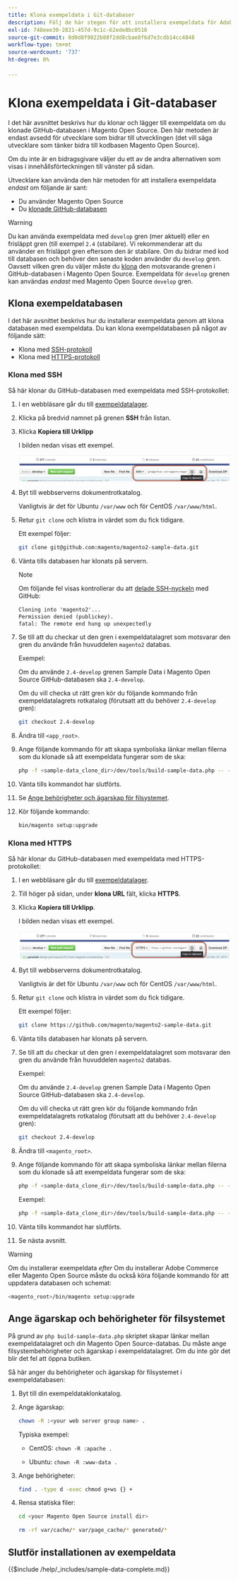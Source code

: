 ```yaml
---
title: Klona exempeldata i Git-databaser
description: Följ de här stegen för att installera exempeldata för Adobe Commerce genom att klona Git-databaser.
exl-id: 748eee30-2821-457d-9c1c-62ede8bc0510
source-git-commit: 8d0d8f9822b88f2dd8cbae8f6d7e3cdb14cc4848
workflow-type: tm+mt
source-wordcount: '737'
ht-degree: 0%

---
```


# Klona exempeldata i Git-databaser

I det här avsnittet beskrivs hur du klonar och lägger till exempeldata om du klonade GitHub-databasen i Magento Open Source. Den här metoden är endast avsedd för utvecklare som bidrar till utvecklingen (det vill säga utvecklare som tänker bidra till kodbasen Magento Open Source).

Om du inte är en bidragsgivare väljer du ett av de andra alternativen som visas i innehållsförteckningen till vänster på sidan.

Utvecklare kan använda den här metoden för att installera exempeldata *endast* om följande är sant:

* Du använder Magento Open Source
* Du [klonade GitHub-databasen](https://developer.adobe.com/commerce/contributor/guides/install/clone-repository/)

>[!WARNING]
>
>Du kan använda exempeldata med `develop` gren (mer aktuell) eller en frisläppt gren (till exempel `2.4` (stabilare). Vi rekommenderar att du använder en frisläppt gren eftersom den är stabilare. Om du bidrar med kod till databasen och behöver den senaste koden använder du `develop` gren. Oavsett vilken gren du väljer måste du [klona](https://developer.adobe.com/commerce/contributor/guides/install/clone-repository/) den motsvarande grenen i GitHub-databasen i Magento Open Source. Exempeldata för `develop` grenen kan användas *endast* med Magento Open Source `develop` gren.

## Klona exempeldatabasen

I det här avsnittet beskrivs hur du installerar exempeldata genom att klona databasen med exempeldata. Du kan klona exempeldatabasen på något av följande sätt:

* Klona med [SSH-protokoll](#clone-with-ssh)
* Klona med [HTTPS-protokoll](#clone-with-https)

### Klona med SSH

Så här klonar du GitHub-databasen med exempeldata med SSH-protokollet:

1. I en webbläsare går du till [exempeldatalager](https://github.com/magento/magento2-sample-data).
1. Klicka på bredvid namnet på grenen **SSH** från listan.
1. Klicka **Kopiera till Urklipp**

   I bilden nedan visas ett exempel.

   ![Klona GitHub-databasen med SSH](../../assets/installation/install_mage2_clone-ssh.png)

1. Byt till webbserverns dokumentrotkatalog.

   Vanligtvis är det för Ubuntu `/var/www` och för CentOS `/var/www/html`.

1. Retur `git clone` och klistra in värdet som du fick tidigare.

   Ett exempel följer:

   ```bash
   git clone git@github.com:magento/magento2-sample-data.git
   ```

1. Vänta tills databasen har klonats på servern.

   >[!NOTE]
   >
   >Om följande fel visas kontrollerar du att [delade SSH-nyckeln](https://docs.github.com/articles/generating-ssh-keys/) med GitHub:<br>

   ```terminal
   Cloning into 'magento2'...
   Permission denied (publickey).
   fatal: The remote end hung up unexpectedly
   ```

1. Se till att du checkar ut den gren i exempeldatalagret som motsvarar den gren du använde från huvuddelen `magento2` databas.

   Exempel:

   Om du använde `2.4-develop` grenen Sample Data i Magento Open Source GitHub-databasen ska `2.4-develop`.

   Om du vill checka ut rätt gren kör du följande kommando från exempeldatalagrets rotkatalog (förutsatt att du behöver `2.4-develop` gren):

   ```bash
   git checkout 2.4-develop
   ```

1. Ändra till `<app_root>`.
1. Ange följande kommando för att skapa symboliska länkar mellan filerna som du klonade så att exempeldata fungerar som de ska:

   ```bash
   php -f <sample-data_clone_dir>/dev/tools/build-sample-data.php -- --ce-source="<path_to_your_magento_instance>"
   ```

1. Vänta tills kommandot har slutförts.

1. Se [Ange behörigheter och ägarskap för filsystemet](#set-file-system-ownership-and-permissions).

1. Kör följande kommando:

   ```bash
   bin/magento setup:upgrade
   ```

### Klona med HTTPS

Så här klonar du GitHub-databasen med exempeldata med HTTPS-protokollet:

1. I en webbläsare går du till [exempeldatalager](https://github.com/magento/magento2-sample-data).
1. Till höger på sidan, under **klona URL** fält, klicka **HTTPS**.
1. Klicka **Kopiera till Urklipp**.

   I bilden nedan visas ett exempel.

   ![Klona GitHub-databasen med HTTPS](../../assets/installation/install_mage2_clone-https.png)

1. Byt till webbserverns dokumentrotkatalog.

   Vanligtvis är det för Ubuntu `/var/www` och för CentOS `/var/www/html`.

1. Retur `git clone` och klistra in värdet som du fick tidigare.

   Ett exempel följer:

   ```bash
   git clone https://github.com/magento/magento2-sample-data.git
   ```

1. Vänta tills databasen har klonats på servern.
1. Se till att du checkar ut den gren i exempeldatalagret som motsvarar den gren du använde från huvuddelen `magento2` databas.

   Exempel:

   Om du använde `2.4-develop` grenen Sample Data i Magento Open Source GitHub-databasen ska `2.4-develop`.

   Om du vill checka ut rätt gren kör du följande kommando från exempeldatalagrets rotkatalog (förutsatt att du behöver `2.4-develop` gren):

   ```bash
   git checkout 2.4-develop
   ```

1. Ändra till `<magento_root>`.
1. Ange följande kommando för att skapa symboliska länkar mellan filerna som du klonade så att exempeldata fungerar som de ska:

   ```bash
   php -f <sample-data_clone_dir>/dev/tools/build-sample-data.php -- --ce-source="<path_to_your_magento_instance>"
   ```

   Exempel:

   ```bash
   php -f <sample-data_clone_dir>/dev/tools/build-sample-data.php -- --ce-source="/var/www/magento2"
   ```

1. Vänta tills kommandot har slutförts.
1. Se nästa avsnitt.

>[!WARNING]
>
>Om du installerar exempeldata *efter* Om du installerar Adobe Commerce eller Magento Open Source måste du också köra följande kommando för att uppdatera databasen och schemat:
>
>```bash
><magento_root>/bin/magento setup:upgrade
>```

## Ange ägarskap och behörigheter för filsystemet

På grund av `php build-sample-data.php` skriptet skapar länkar mellan exempeldatalagret och din Magento Open Source-databas. Du måste ange filsystembehörigheter och ägarskap i exempeldatalagret. Om du inte gör det blir det fel att öppna butiken.

Så här anger du behörigheter och ägarskap för filsystemet i exempeldatabasen:

1. Byt till din exempeldataklonkatalog.
1. Ange ägarskap:

   ```bash
   chown -R :<your web server group name> .
   ```

   Typiska exempel:

   * CentOS: `chown -R :apache .`

   * Ubuntu: `chown -R :www-data .`

1. Ange behörigheter:

   ```bash
   find . -type d -exec chmod g+ws {} +
   ```

1. Rensa statiska filer:

   ```bash
   cd <your Magento Open Source install dir>
   ```

   ```bash
   rm -rf var/cache/* var/page_cache/* generated/*
   ```

## Slutför installationen av exempeldata

{{$include /help/_includes/sample-data-complete.md}}
